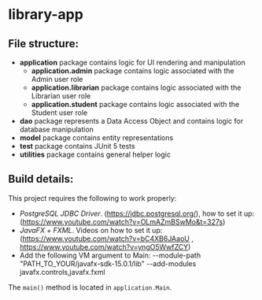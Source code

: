 # library-app

## File structure:
* __application__ package contains logic for UI rendering and manipulation
  * __application.admin__ package contains logic associated with the Admin user role
  * __application.librarian__ package contains logic associated with the Librarian user role
  * __application.student__ package contains logic associated with the Student user role
* __dao__ package represents a Data Access Object and contains logic for database manipulation
* __model__ package contains entity representations
* __test__ package contains JUnit 5 tests
* __utilities__ package contains general helper logic

## Build details:
This project requires the following to work properly:
* _PostgreSQL JDBC Driver_. (https://jdbc.postgresql.org/), how to set it up: (https://www.youtube.com/watch?v=OLmAZmBSwMo&t=327s)
* _JavaFX_ + _FXML_. Videos on how to set it up: (https://www.youtube.com/watch?v=bC4XB6JAaoU , https://www.youtube.com/watch?v=yngO5WwfZCY)
* Add the following VM argument to Main: --module-path "PATH_TO_YOUR/javafx-sdk-15.0.1/lib" --add-modules javafx.controls,javafx.fxml

The `main()` method is located in `application.Main`.

